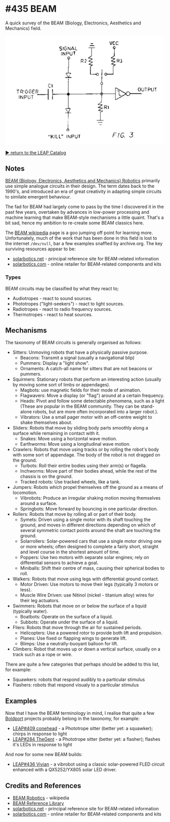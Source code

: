 # #435 BEAM

A quick survey of the BEAM (Biology, Electronics, Aesthetics and Mechanics) field.

![Build](./assets/BEAM_build.jpg?raw=true)

[:arrow_forward: return to the LEAP Catalog](https://leap.tardate.com)

## Notes

[BEAM (Biology, Electronics, Aesthetics and Mechanics) Robotics](https://en.wikipedia.org/wiki/BEAM_robotics) primarily use simple analogue circuits in their design.
The term dates back to the 1990's, and introduced an era of great creativity in adapting simple circuits to similate emergent behaviour.

The fad for BEAM had largely come to pass by the time I discovered it in the past few years, overtaken by advances in low-power processing and machine learning that make
BEAM-style mechanisms a little quaint. That's a bit sad, hence my ambition to re-create some BEAM classics here.

The [BEAM wikipedia](https://en.wikipedia.org/wiki/BEAM_robotics) page is a goo jumping off point for learning more.
Unfortunately, much of the work that has been done in this field is lost to the internet `/dev/null`, bar a few examples snaffled by archive.org.
The key surviving resources appear to be:

* [solarbotics.net](http://solarbotics.net/) - principal reference site for BEAM-related information
* [solarbotics.com](https://solarbotics.com/) - online retailer for BEAM-related components and kits


### Types

BEAM circuits may be classified by what they react to;

* Audiotropes - react to sound sources.
* Phototropes ("light-seekers") - react to light sources.
* Radiotropes - react to radio frequency sources.
* Thermotropes - react to heat sources.


## Mechanisms

The taxonomy of BEAM circuits is generally organised as follows:

* Sitters: Unmoving robots that have a physically passive purpose.
    * Beacons: Transmit a signal (usually a navigational blip)
    * Pummers: Display a "light show".
    * Ornaments: A catch-all name for sitters that are not beacons or pummers.
* Squirmers: Stationary robots that perform an interesting action (usually by moving some sort of limbs or appendages).
    * Magbots: use magnetic fields for their mode of animation.
    * Flagwavers: Move a display (or "flag") around at a certain frequency.
    * Heads: Pivot and follow some detectable phenomena, such as a light (These are popular in the BEAM community. They can be stand-alone robots, but are more often incorporated into a larger robot.).
    * Vibrators: Use a small pager motor with an off-centre weight to shake themselves about.
* Sliders: Robots that move by sliding body parts smoothly along a surface while remaining in contact with it.
    * Snakes: Move using a horizontal wave motion.
    * Earthworms: Move using a longitudinal wave motion.
* Crawlers: Robots that move using tracks or by rolling the robot's body with some sort of appendage. The body of the robot is not dragged on the ground.
    * Turbots: Roll their entire bodies using their arm(s) or flagella.
    * Inchworms: Move part of their bodies ahead, while the rest of the chassis is on the ground.
    * Tracked robots: Use tracked wheels, like a tank.
* Jumpers: Robots which propel themselves off the ground as a means of locomotion.
    * Vibrobots: Produce an irregular shaking motion moving themselves around a surface.
    * Springbots: Move forward by bouncing in one particular direction.
* Rollers: Robots that move by rolling all or part of their body.
    * Symets: Driven using a single motor with its shaft touching the ground, and moves in different directions depending on which of several symmetric contact points around the shaft are touching the ground.
    * Solarrollers: Solar-powered cars that use a single motor driving one or more wheels; often designed to complete a fairly short, straight and level course in the shortest amount of time.
    * Poppers: Use two motors with separate solar engines; rely on differential sensors to achieve a goal.
    * Miniballs: Shift their centre of mass, causing their spherical bodies to roll.
* Walkers: Robots that move using legs with differential ground contact.
    * Motor Driven: Use motors to move their legs (typically 3 motors or less).
    * Muscle Wire Driven: use Nitinol (nickel - titanium alloy) wires for their leg actuators.
* Swimmers: Robots that move on or below the surface of a liquid (typically water).
  * Boatbots: Operate on the surface of a liquid.
  * Subbots: Operate under the surface of a liquid.
* Fliers: Robots that move through the air for sustained periods.
  * Helicopters: Use a powered rotor to provide both lift and propulsion.
  * Planes: Use fixed or flapping wings to generate lift.
  * Blimps: Use a neutrally-buoyant balloon for lift.
* Climbers: Robot that moves up or down a vertical surface, usually on a track such as a rope or wire.

There are quite a few categories that perhaps should be added to this list, for example:

* Squawkers: robots that respond audibly to a particular stimulus
* Flashers: robots that respond visualy to a particular stimulus


## Examples

Now that I have the BEAM terminology in mind, I realise that quite a few [Boldport](https://github.com/tardate/LittleArduinoProjects/tree/master/BoldportClub) projects
probably belong in the taxonomy, for example:

* [LEAP#409 conehead](https://github.com/tardate/LittleArduinoProjects/tree/master/BoldportClub/conehead) - a Phototrope sitter (better yet: a squawker); chirps in response to light
* [LEAP#284 TheGent](https://github.com/tardate/LittleArduinoProjects/tree/master/BoldportClub/TheGent) - a Phototrope sitter (better yet: a flasher); flashes it's LEDs in response to light

And now for some new BEAM builds:

* [LEAP#436 Vivian](./Vivian) - a vibrobot using a classic solar-powered FLED circuit enhanced with a QX5252/YX805 solar LED driver.

## Credits and References
* [BEAM Robotics](https://en.wikipedia.org/wiki/BEAM_robotics) - wikipedia
* [BEAM Reference Library](http://solarbotics.net/library.html)
* [solarbotics.net](http://solarbotics.net/) - principal reference site for BEAM-related information
* [solarbotics.com](https://solarbotics.com/) - online retailer for BEAM-related components and kits
